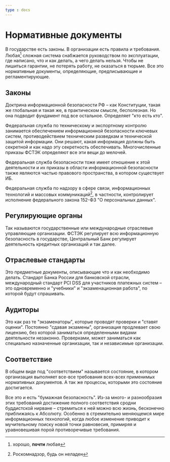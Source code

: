 ```yaml
---
type : docs
---
```


# Нормативные документы

В государстве есть законы. В организации есть правила и требования. Любая[^1] сложная система снабжается руководством по эксплуатации, где написано, что и как делать, а чего делать нельзя. Чтобы не лишиться гарантии, не потерять работу, не оказаться в тюрьме. Все это нормативные документы, определяющие, предписывающие и регламентирующие.

## Законы

Доктрина информационной безопасности РФ – как Конституции, такая же глобальная и такая же, в практическом смысле, бесполезная. Но она подводит фундамент под все остальное. Определяет "кто есть кто".

Федеральная служба по техническому и экспортному контролю занимается обеспечением информационной безопасности ключевых систем, противодействием техническим разведкам и технической защитой информации. Они решают, какая информация должны быть секретной и как надо эту секретность обеспечивать. Многочисленные приказы ФСТЭК определяют все эти вещи до мелочей.

Федеральная служба безопасности тоже имеет отношение к этой деятельности и их приказы в области информационной безопасности также являются частью правового пространства, в котором существует ИБ.

Федеральная служба по надзору в сфере связи, информационных технологий и массовых коммуникаций[^2], в частности, контролирует исполнение федерального закона 152-ФЗ "О персональных данных".

## Регулирующие органы

Так называются государственные или международные отраслевые управляющие организации. ФСТЭК регулирует всю информационную безопасность в государстве, Центральный Банк регулирует деятельность кредитных организаций и так далее.

## Отраслевые стандарты

Это предметные документы, описывающие что и как необходимо делать. Стандарт Банка России для банковской отрасли, международный стандарт PCI DSS для участников платежных систем – это одновременно и "учебники" и "экзаменационная работа", по которой будут спрашивать.

## Аудиторы

Это как раз те "экзаменаторы", которые проводят проверки и "ставят оценки". Постоянно "сдавая экзамены", организация продлевает свою лицензию, без которой заниматься определенными видами деятельности незаконно. Проверками, может заниматься как специально назначенные организации, так и независимые организации.

## Соответствие

В общем виде под "соответствием" называется состояние, в котором организация выполняет все-все требования всех-всех применимых нормативных документов. А так же процессы, которыми это состояние достигается. 

Все это и есть "бумажная безопасность". Из-за много- и разнообразия этих требований достижение полного соответствия сродни буддистской нирване – стремиться к ней можно всю жизнь, бесконечно приближаясь к Абсолюту. Особенно в стремительно меняющемся мире информационных технологий, когда любое изменение приводит к мучительному поиску новой точки равновесия, примиряя и уравновешивая порой противоречивые требования.

[^1]: хорошо, **почти** любая
[^2]: Роскомнадзор, будь он неладен